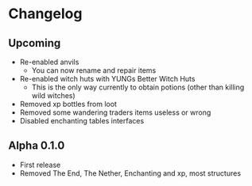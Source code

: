 # Changelog

## Upcoming
* Re-enabled anvils
    * You can now rename and repair items
* Re-enabled witch huts with YUNGs Better Witch Huts
    * This is the only way currently to obtain potions (other than killing wild witches)
* Removed xp bottles from loot
* Removed some wandering traders items useless or wrong
* Disabled enchanting tables interfaces

## Alpha 0.1.0
* First release
* Removed The End, The Nether, Enchanting and xp, most structures